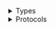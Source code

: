 <details>
<summary>Types</summary>

  - [ElasticLoadBalancingClient](/aws-sdk-swift/reference/0.x/AWSElasticLoadBalancing/ElasticLoadBalancingClient)
  - [ElasticLoadBalancingClient.ElasticLoadBalancingClientConfiguration](/aws-sdk-swift/reference/0.x/AWSElasticLoadBalancing/ElasticLoadBalancingClient.ElasticLoadBalancingClientConfiguration)
  - [ElasticLoadBalancingClientLogHandlerFactory](/aws-sdk-swift/reference/0.x/AWSElasticLoadBalancing/ElasticLoadBalancingClientLogHandlerFactory)
  - [ElasticLoadBalancingClientTypes](/aws-sdk-swift/reference/0.x/AWSElasticLoadBalancing/ElasticLoadBalancingClientTypes)

</details>

<details>
<summary>Protocols</summary>

  - [ElasticLoadBalancingClientProtocol](/aws-sdk-swift/reference/0.x/AWSElasticLoadBalancing/ElasticLoadBalancingClientProtocol)

</details>
